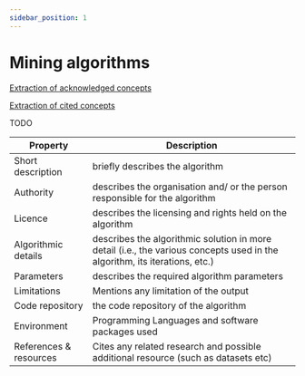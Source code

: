 ```yaml
---
sidebar_position: 1
---
```


# Mining algorithms

[Extraction of acknowledged concepts](acks.md)

[Extraction of cited concepts](cites.md)

<span className="todo">TODO</span>

| Property  | Description |
| --- | --- |
| Short description  | briefly describes the algorithm |
| Authority  | describes the organisation and/ or the person responsible for the algorithm  |
| Licence  | describes the licensing and rights held on the algorithm  |
| Algorithmic details | describes the algorithmic solution in more detail (i.e., the various concepts used in the algorithm, its iterations, etc.) |
| Parameters | describes the required algorithm parameters |
| Limitations | Mentions any limitation of the output |
| Code repository | the code repository of the algorithm |
| Environment | Programming Languages and software packages used |
| References & resources | Cites any related research and possible additional resource (such as datasets etc) |






